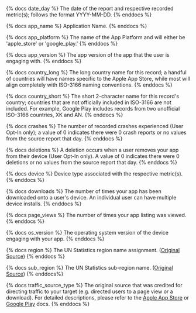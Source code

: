 {% docs date_day %} The date of the report and respective recorded metric(s); follows the format YYYY-MM-DD. {% enddocs %}

{% docs app_name %} Application Name. {% enddocs %}

{% docs app_platform %} The name of the App Platform and will either be 'apple_store' or 'google_play.' {% enddocs %}

{% docs app_version %} The app version of the app that the user is engaging with. {% enddocs %}

{% docs country_long %} The long country name for this record; a handful of countries will have names specific to the Apple App Store, while most will align completely with ISO-3166 naming conventions. {% enddocs %}

{% docs country_short %} The short 2-character name for this record's country; countries that are not officially included in ISO-3166 are not included. For example, Google Play includes records from two unofficial ISO-3166 countries, XK and AN. {% enddocs %}

{% docs crashes %} The number of recorded crashes experienced (User Opt-In only); a value of 0 indicates there were 0 crash reports or no values from the source report that day. {% enddocs %}

{% docs deletions %} A deletion occurs when a user removes your app from their device (User Opt-In only). A value of 0 indicates there were 0 deletions or no values from the source report that day. {% enddocs %}

{% docs device %} Device type associated with the respective metric(s). {% enddocs %}

{% docs downloads %} The number of times your app has been downloaded onto a user's device. An individual user can have multiple device installs. {% enddocs %}

{% docs page_views %} The number of times your app listing was viewed. {% enddocs %}

{% docs os_version %} The operating system version of the device engaging with your app. {% enddocs %}

{% docs region %} The UN Statistics region name assignment. ([Original Source](https://github.com/lukes/ISO-3166-Countries-with-Regional-Codes/blob/master/all/all.csv)) {% enddocs %}

{% docs sub_region %} The UN Statistics sub-region name. ([Original Source](https://github.com/lukes/ISO-3166-Countries-with-Regional-Codes/blob/master/all/all.csv)) {% enddocs%}

{% docs traffic_source_type %} The original source that was credited for directing traffic to your target (e.g. directed users to a page view or a download). For detailed descriptions, please refer to the [Apple App Store](https://github.com/fivetran/dbt_apple_store_source/blob/main/models/docs.md?plain=1#L72-L82) or [Google Play](https://github.com/fivetran/dbt_google_play_source/blob/main/models/docs.md?plain=1#L116) docs. {% enddocs %}
